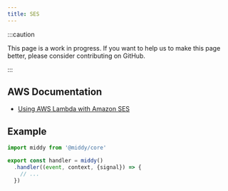 ```yaml
---
title: SES
---
```


:::caution

This page is a work in progress. If you want to help us to make this page better, please consider contributing on GitHub.

:::

## AWS Documentation
- [Using AWS Lambda with Amazon SES](https://docs.aws.amazon.com/lambda/latest/dg/services-ses.html)

## Example
```javascript
import middy from '@middy/core'

export const handler = middy()
  .handler((event, context, {signal}) => {
    // ...
  })
```
